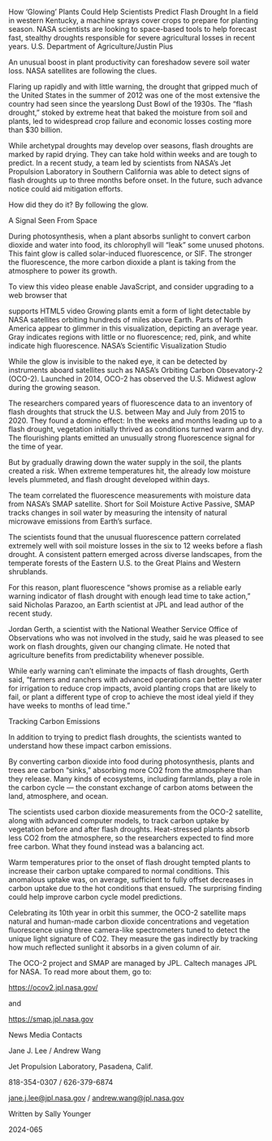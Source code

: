 How ‘Glowing’ Plants Could Help Scientists Predict Flash Drought 
 In a field in western Kentucky, a machine sprays cover crops to prepare for planting season. NASA scientists are looking to space-based tools to help forecast fast, stealthy droughts responsible for severe agricultural losses in recent years. U.S. Department of Agriculture/Justin Pius

An unusual boost in plant productivity can foreshadow severe soil water loss. NASA satellites are following the clues.

Flaring up rapidly and with little warning, the drought that gripped much of the United States in the summer of 2012 was one of the most extensive the country had seen since the yearslong Dust Bowl of the 1930s. The “flash drought,” stoked by extreme heat that baked the moisture from soil and plants, led to widespread crop failure and economic losses costing more than $30 billion.

While archetypal droughts may develop over seasons, flash droughts are marked by rapid drying. They can take hold within weeks and are tough to predict. In a recent study, a team led by scientists from NASA’s Jet Propulsion Laboratory in Southern California was able to detect signs of flash droughts up to three months before onset. In the future, such advance notice could aid mitigation efforts.

How did they do it? By following the glow.

A Signal Seen From Space

During photosynthesis, when a plant absorbs sunlight to convert carbon dioxide and water into food, its chlorophyll will “leak” some unused photons. This faint glow is called solar-induced fluorescence, or SIF. The stronger the fluorescence, the more carbon dioxide a plant is taking from the atmosphere to power its growth.

To view this video please enable JavaScript, and consider upgrading to a web browser that

supports HTML5 video Growing plants emit a form of light detectable by NASA satellites orbiting hundreds of miles above Earth. Parts of North America appear to glimmer in this visualization, depicting an average year. Gray indicates regions with little or no fluorescence; red, pink, and white indicate high fluorescence. NASA’s Scientific Visualization Studio

While the glow is invisible to the naked eye, it can be detected by instruments aboard satellites such as NASA’s Orbiting Carbon Obsevatory-2 (OCO-2). Launched in 2014, OCO-2 has observed the U.S. Midwest aglow during the growing season.

The researchers compared years of fluorescence data to an inventory of flash droughts that struck the U.S. between May and July from 2015 to 2020. They found a domino effect: In the weeks and months leading up to a flash drought, vegetation initially thrived as conditions turned warm and dry. The flourishing plants emitted an unusually strong fluorescence signal for the time of year.

But by gradually drawing down the water supply in the soil, the plants created a risk. When extreme temperatures hit, the already low moisture levels plummeted, and flash drought developed within days.

The team correlated the fluorescence measurements with moisture data from NASA’s SMAP satellite. Short for Soil Moisture Active Passive, SMAP tracks changes in soil water by measuring the intensity of natural microwave emissions from Earth’s surface.

The scientists found that the unusual fluorescence pattern correlated extremely well with soil moisture losses in the six to 12 weeks before a flash drought. A consistent pattern emerged across diverse landscapes, from the temperate forests of the Eastern U.S. to the Great Plains and Western shrublands.

For this reason, plant fluorescence “shows promise as a reliable early warning indicator of flash drought with enough lead time to take action,” said Nicholas Parazoo, an Earth scientist at JPL and lead author of the recent study.

Jordan Gerth, a scientist with the National Weather Service Office of Observations who was not involved in the study, said he was pleased to see work on flash droughts, given our changing climate. He noted that agriculture benefits from predictability whenever possible.

While early warning can’t eliminate the impacts of flash droughts, Gerth said, “farmers and ranchers with advanced operations can better use water for irrigation to reduce crop impacts, avoid planting crops that are likely to fail, or plant a different type of crop to achieve the most ideal yield if they have weeks to months of lead time.”

Tracking Carbon Emissions

In addition to trying to predict flash droughts, the scientists wanted to understand how these impact carbon emissions.

By converting carbon dioxide into food during photosynthesis, plants and trees are carbon “sinks,” absorbing more CO2 from the atmosphere than they release. Many kinds of ecosystems, including farmlands, play a role in the carbon cycle — the constant exchange of carbon atoms between the land, atmosphere, and ocean.

The scientists used carbon dioxide measurements from the OCO-2 satellite, along with advanced computer models, to track carbon uptake by vegetation before and after flash droughts. Heat-stressed plants absorb less CO2 from the atmosphere, so the researchers expected to find more free carbon. What they found instead was a balancing act.

Warm temperatures prior to the onset of flash drought tempted plants to increase their carbon uptake compared to normal conditions. This anomalous uptake was, on average, sufficient to fully offset decreases in carbon uptake due to the hot conditions that ensued. The surprising finding could help improve carbon cycle model predictions.

Celebrating its 10th year in orbit this summer, the OCO-2 satellite maps natural and human-made carbon dioxide concentrations and vegetation fluorescence using three camera-like spectrometers tuned to detect the unique light signature of CO2. They measure the gas indirectly by tracking how much reflected sunlight it absorbs in a given column of air.

The OCO-2 project and SMAP are managed by JPL. Caltech manages JPL for NASA. To read more about them, go to:

https://ocov2.jpl.nasa.gov/

and

https://smap.jpl.nasa.gov

News Media Contacts

Jane J. Lee / Andrew Wang

Jet Propulsion Laboratory, Pasadena, Calif.

818-354-0307 / 626-379-6874

jane.j.lee@jpl.nasa.gov / andrew.wang@jpl.nasa.gov

Written by Sally Younger

2024-065